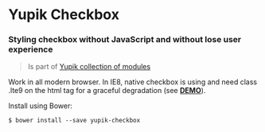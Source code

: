 Yupik Checkbox
==============

### Styling checkbox without JavaScript and without lose user experience

> Is part of [Yupik collection of modules](https://github.com/laurentperroteau/yupik)

Work in all modern browser. In IE8, native checkbox is using and need class .lte9 on the html tag for a graceful degradation (see [__DEMO__](http://codepen.io/laurentperroteau/pen/vEKQbo?editors=110)).

Install using Bower:

    $ bower install --save yupik-checkbox

